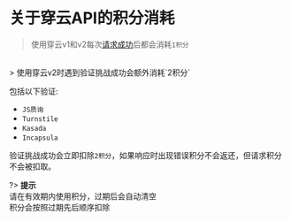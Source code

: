 # 关于穿云API的积分消耗

> 使用穿云v1和v2每次[请求成功](/zh-cn/response_data?id=响应体)后都会消耗`1积分`
<br/>
> 使用穿云v2时遇到验证挑战成功会额外消耗`2积分`

包括以下验证:

* `JS质询`
* `Turnstile`
* `Kasada`
* `Incapsula`

验证挑战成功会立即扣除`2积分`，如果响应时出现错误积分不会返还，但请求积分不会被扣取。

?> **提示**<br/>请在有效期内使用积分，过期后会自动清空<br/>积分会按照过期先后顺序扣除